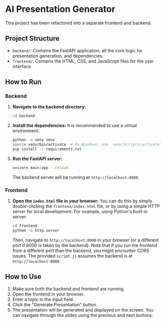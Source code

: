 # AI Presentation Generator

This project has been refactored into a separate frontend and backend.

## Project Structure

-   `backend/`: Contains the FastAPI application, all the core logic for presentation generation, and dependencies.
-   `frontend/`: Contains the HTML, CSS, and JavaScript files for the user interface.

## How to Run

### Backend

1.  **Navigate to the backend directory:**
    ```bash
    cd backend
    ```

2.  **Install the dependencies:**
    It is recommended to use a virtual environment.
    ```bash
    python -m venv venv
    source venv/bin/activate  # On Windows, use `venv\Scripts\activate`
    pip install -r requirements.txt
    ```

3.  **Run the FastAPI server:**
    ```bash
    uvicorn main:app --reload
    ```
    The backend server will be running at `http://localhost:8000`.

### Frontend

1.  **Open the `index.html` file in your browser:**
    You can do this by simply double-clicking the `frontend/index.html` file, or by using a simple HTTP server for local development. For example, using Python's built-in server:
    ```bash
    cd frontend
    python -m http.server
    ```
    Then, navigate to `http://localhost:8000` in your browser (or a different port if 8000 is taken by the backend). Note that if you run the frontend from a different port than the backend, you might encounter CORS issues. The provided `script.js` assumes the backend is at `http://localhost:8000`.

## How to Use

1.  Make sure both the backend and frontend are running.
2.  Open the frontend in your browser.
3.  Enter a topic in the input field.
4.  Click the "Generate Presentation" button.
5.  The presentation will be generated and displayed on the screen. You can navigate through the slides using the previous and next buttons.
